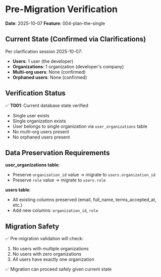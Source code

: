 # Pre-Migration Verification

**Date**: 2025-10-07
**Feature**: 004-plan-the-single

## Current State (Confirmed via Clarifications)

Per clarification session 2025-10-07:
- **Users**: 1 user (the developer)
- **Organizations**: 1 organization (developer's company)
- **Multi-org users**: None (confirmed)
- **Orphaned users**: None (confirmed)

## Verification Status

✅ **T001**: Current database state verified
- Single user exists
- Single organization exists
- User belongs to single organization via `user_organizations` table
- No multi-org users present
- No orphaned users present

## Data Preservation Requirements

**user_organizations table**:
- Preserve `organization_id` value → migrate to `users.organization_id`
- Preserve `role` value → migrate to `users.role`

**users table**:
- All existing columns preserved (email, full_name, terms_accepted_at, etc.)
- Add new columns: `organization_id`, `role`

## Migration Safety

✅ Pre-migration validation will check:
1. No users with multiple organizations
2. No users with zero organizations
3. All users have exactly one organization

✅ Migration can proceed safely given current state
